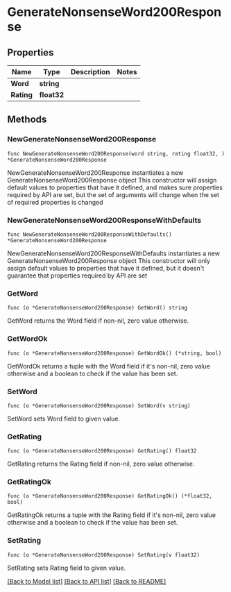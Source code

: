 # GenerateNonsenseWord200Response

## Properties

Name | Type | Description | Notes
------------ | ------------- | ------------- | -------------
**Word** | **string** |  | 
**Rating** | **float32** |  | 

## Methods

### NewGenerateNonsenseWord200Response

`func NewGenerateNonsenseWord200Response(word string, rating float32, ) *GenerateNonsenseWord200Response`

NewGenerateNonsenseWord200Response instantiates a new GenerateNonsenseWord200Response object
This constructor will assign default values to properties that have it defined,
and makes sure properties required by API are set, but the set of arguments
will change when the set of required properties is changed

### NewGenerateNonsenseWord200ResponseWithDefaults

`func NewGenerateNonsenseWord200ResponseWithDefaults() *GenerateNonsenseWord200Response`

NewGenerateNonsenseWord200ResponseWithDefaults instantiates a new GenerateNonsenseWord200Response object
This constructor will only assign default values to properties that have it defined,
but it doesn't guarantee that properties required by API are set

### GetWord

`func (o *GenerateNonsenseWord200Response) GetWord() string`

GetWord returns the Word field if non-nil, zero value otherwise.

### GetWordOk

`func (o *GenerateNonsenseWord200Response) GetWordOk() (*string, bool)`

GetWordOk returns a tuple with the Word field if it's non-nil, zero value otherwise
and a boolean to check if the value has been set.

### SetWord

`func (o *GenerateNonsenseWord200Response) SetWord(v string)`

SetWord sets Word field to given value.


### GetRating

`func (o *GenerateNonsenseWord200Response) GetRating() float32`

GetRating returns the Rating field if non-nil, zero value otherwise.

### GetRatingOk

`func (o *GenerateNonsenseWord200Response) GetRatingOk() (*float32, bool)`

GetRatingOk returns a tuple with the Rating field if it's non-nil, zero value otherwise
and a boolean to check if the value has been set.

### SetRating

`func (o *GenerateNonsenseWord200Response) SetRating(v float32)`

SetRating sets Rating field to given value.



[[Back to Model list]](../README.md#documentation-for-models) [[Back to API list]](../README.md#documentation-for-api-endpoints) [[Back to README]](../README.md)


